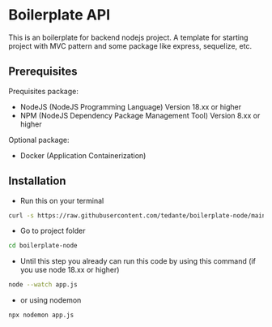 # Boilerplate API

This is an boilerplate for backend nodejs project. A template for starting project with MVC pattern and some package like express, sequelize, etc. 

## Prerequisites

Prequisites package:
* NodeJS (NodeJS Programming Language) Version 18.xx or higher
* NPM (NodeJS Dependency Package Management Tool) Version 8.xx or higher

Optional package:
* Docker (Application Containerization)

## Installation

* Run this on your terminal 
```bash
curl -s https://raw.githubusercontent.com/tedante/boilerplate-node/main/install.sh | bash
```

* Go to project folder
```bash
cd boilerplate-node
```

* Until this step you already can run this code by using this command (if you use node 18.xx or higher)
```sh
node --watch app.js
```
* or using nodemon
```sh
npx nodemon app.js
```